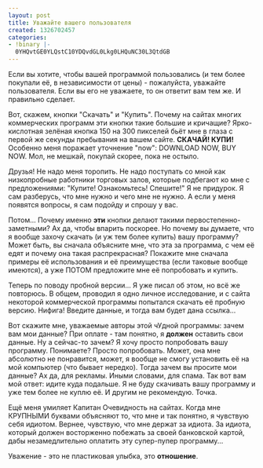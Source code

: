 ```yaml
---
layout: post
title: Уважайте вашего пользователя
created: 1326702457
categories:
- !binary |-
  0YHQvtGE0YLQstC10YDQvdGL0Lkg0LHQuNC30L3QtdGB
---
```

Если вы хотите, чтобы вашей программой пользовались (и тем более покупали её, в независимости от цены) - пожалуйста, уважайте пользователя. Если вы его не уважаете, то он ответит вам тем же. И правильно сделает.

Вот, скажем, кнопки "Скачать" и "Купить". Почему на сайтах многих коммерческих программ эти кнопки такие большие и кричащие? Ярко-кислотная зелёная кнопка 150 на 300 пикселей бьёт мне в глаза с первой же секунды пребывания на вашем сайте. <strong>СКАЧАЙ! КУПИ!</strong> Особенно меня поражает уточнение "now": DOWNLOAD NOW, BUY NOW. Мол, не мешкай, покупай скорее, пока не остыло.

Друзья! Не надо меня торопить. Не надо поступать со мной как низкопробные работники торговых залов, которые подбегают ко мне с предложениями: "Купите! Ознакомьтесь! Спешите!" Я не придурок. Я сам разберусь, что мне нужно и чего мне не нужно. А если у меня появятся вопросы, я сам подойду и спрошу у вас.

Потом... Почему именно <strong>эти</strong> кнопки делают такими первостепенно-заметными? Ах да, чтобы впарить поскорее. Но почему вы думаете, что я вообще захочу скачать (и уж тем более купить) вашу программу? Может быть, вы сначала объясните мне, что эта за программа, с чем её едят и почему она такая распрекрасная? Покажите мне сначала примеры её использования и её преимущества (если таковые вообще имеются), а уже ПОТОМ предложите мне её попробовать и купить. 

Теперь по поводу пробной версии... Я уже писал об этом, но всё же повторюсь. В общем, проводил я одно личное исследование, и с сайта некоторой коммерческой программы попытался скачать её пробную версию. Нифига! Введите данные, и тогда вам будет дана ссылка...

Вот скажите мне, уважаемые авторы этой чУдной программы: зачем вам мои данные? При оплате - там понятно, я <strong>должен</strong> оставить свои данные. Ну а сейчас-то зачем? Я хочу просто попробовать вашу программу. Понимаете? Просто попробовать. Может, она мне абсолютно не понравится, может, я вообще не смогу установить её на мой компьютер (что бывает нередко). Тогда зачем вы просите мои данные? Ах да, для рекламы. Иными словами, для спама. Так вот вам мой ответ: идите куда подальше. Я не буду скачивать вашу программу и уже тем более не куплю её. И другим не рекомендую. Точка.

Ещё меня умиляет Капитан Очевидность на сайтах. Когда мне КРУПНЫМИ буквами объясняют то, что мне и так понятно, я чувствую себя идиотом. Вернее, чувствую, что мне держат за идиота. За идиота, который должен восторженно побежать за своей банковской картой, дабы незамедлительно оплатить эту супер-пупер программу...

Уважение - это не пластиковая улыбка, это <strong>отношение</strong>.
